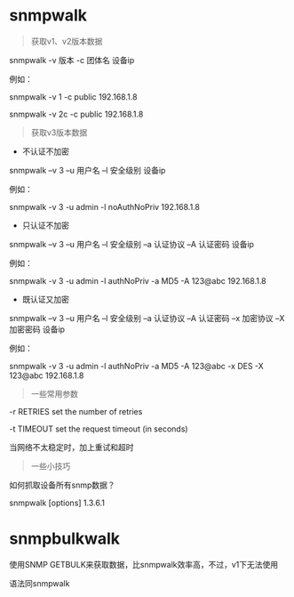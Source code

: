 # snmpwalk
>获取v1、v2版本数据

snmpwalk -v 版本 -c 团体名 设备ip

例如：

snmpwalk -v 1 -c public 192.168.1.8

snmpwalk -v 2c -c public 192.168.1.8

>获取v3版本数据

* 不认证不加密

snmpwalk –v 3  –u 用户名 –l  安全级别 设备ip

例如：

snmpwalk -v 3 -u admin -l noAuthNoPriv 192.168.1.8

* 只认证不加密

snmpwalk –v 3  –u 用户名 –l  安全级别 –a 认证协议 –A 认证密码 设备ip

例如：

snmpwalk -v 3 -u admin -l authNoPriv -a MD5 -A 123@abc 192.168.1.8

* 既认证又加密

snmpwalk –v 3  –u 用户名 –l  安全级别 –a 认证协议 –A 认证密码 –x 加密协议 –X 加密密码 设备ip 

例如：

snmpwalk -v 3 -u admin -l authNoPriv -a MD5 -A 123@abc -x DES -X 123@abc 192.168.1.8

>一些常用参数

-r RETRIES            set the number of retries

-t TIMEOUT            set the request timeout (in seconds)
 
当网络不太稳定时，加上重试和超时 

>一些小技巧

如何抓取设备所有snmp数据？

snmpwalk [options] 1.3.6.1










# snmpbulkwalk

使用SNMP GETBULK来获取数据，比snmpwalk效率高，不过，v1下无法使用

语法同snmpwalk
